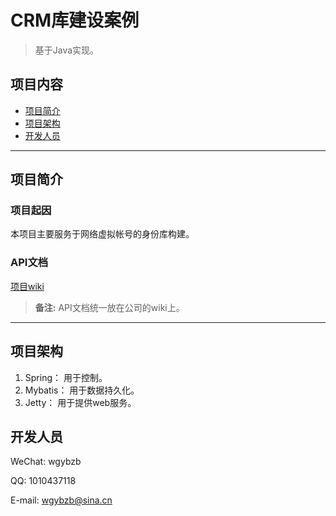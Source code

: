 
# CRM库建设案例

> 基于Java实现。

## 项目内容

- [项目简介](项目简介)
- [项目架构](项目架构)
- [开发人员](开发人员)

----

## 项目简介

### 项目起因

本项目主要服务于网络虚拟帐号的身份库构建。

### API文档
[项目wiki](http://192.168.3.23/wiki)

> **备注:** API文档统一放在公司的wiki上。

----

## 项目架构

1. Spring： 用于控制。
2. Mybatis： 用于数据持久化。
3. Jetty： 用于提供web服务。

## 开发人员

WeChat: wgybzb

QQ: 1010437118

E-mail: wgybzb@sina.cn

